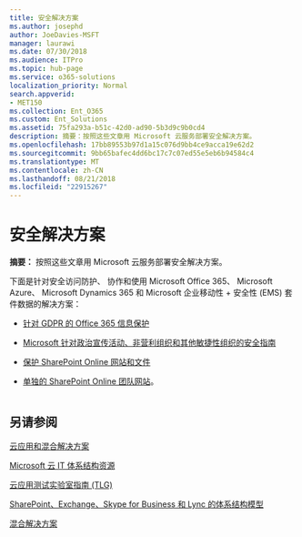 ```yaml
---
title: 安全解决方案
ms.author: josephd
author: JoeDavies-MSFT
manager: laurawi
ms.date: 07/30/2018
ms.audience: ITPro
ms.topic: hub-page
ms.service: o365-solutions
localization_priority: Normal
search.appverid:
- MET150
ms.collection: Ent_O365
ms.custom: Ent_Solutions
ms.assetid: 75fa293a-b51c-42d0-ad90-5b3d9c9b0cd4
description: 摘要：按照这些文章用 Microsoft 云服务部署安全解决方案。
ms.openlocfilehash: 17bb89553b97d1a15c076d9bb4ce9acca19e62d2
ms.sourcegitcommit: 9bb65bafec4dd6bc17c7c07ed55e5eb6b94584c4
ms.translationtype: MT
ms.contentlocale: zh-CN
ms.lasthandoff: 08/21/2018
ms.locfileid: "22915267"
---
```

# <a name="security-solutions"></a>安全解决方案

 **摘要：** 按照这些文章用 Microsoft 云服务部署安全解决方案。
  
下面是针对安全访问防护、 协作和使用 Microsoft Office 365、 Microsoft Azure、 Microsoft Dynamics 365 和 Microsoft 企业移动性 + 安全性 (EMS) 套件数据的解决方案：

- [针对 GDPR 的 Office 365 信息保护](office-365-information-protection-for-gdpr.md)
  
- [Microsoft 针对政治宣传活动、非营利组织和其他敏捷性组织的安全指南](microsoft-security-guidance-for-political-campaigns-nonprofits-and-other-agile-o.md)
    
- [保护 SharePoint Online 网站和文件](secure-sharepoint-online-sites-and-files.md)
    
- [单独的 SharePoint Online 团队网站](isolated-sharepoint-online-team-sites.md)。
<br/><br/>
    
## <a name="see-also"></a>另请参阅

[云应用和混合解决方案](cloud-adoption-and-hybrid-solutions.md)
  
[Microsoft 云 IT 体系结构资源](microsoft-cloud-it-architecture-resources.md)
  
[云应用测试实验室指南 (TLG)](cloud-adoption-test-lab-guides-tlgs.md)
  
[SharePoint、Exchange、Skype for Business 和 Lync 的体系结构模型](architectural-models-for-sharepoint-exchange-skype-for-business-and-lync.md)
  
[混合解决方案](hybrid-solutions.md)


